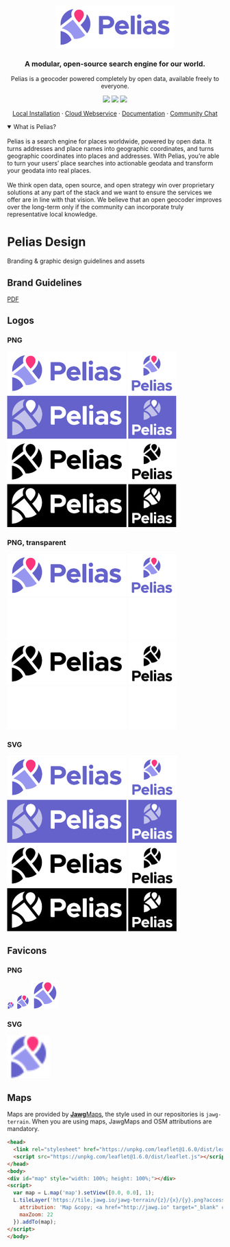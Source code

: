 <p align="center">
  <img height="100" src="https://raw.githubusercontent.com/pelias/design/master/logo/pelias_github/Github_markdown_hero.png">
</p>
<h3 align="center">A modular, open-source search engine for our world.</h3>
<p align="center">Pelias is a geocoder powered completely by open data, available freely to everyone.</p>
<p align="center">
	<img src="https://img.shields.io/github/license/pelias/api?color=orange" />
	<img src="https://img.shields.io/docker/pulls/pelias/api?color=informational" />
        <a href="https://gitter.im/pelias/pelias">
          <img src="https://img.shields.io/gitter/room/pelias/pelias?color=yellow" />
        </a>
</p>
<p align="center">
	<a href="https://github.com/pelias/docker">Local Installation</a> ·
        <a href="https://geocode.earth">Cloud Webservice</a> ·
	<a href="https://github.com/pelias/documentation">Documentation</a> ·
	<a href="https://gitter.im/pelias/pelias">Community Chat</a>
</p>
<details open>
<summary>What is Pelias?</summary>
<br />
Pelias is a search engine for places worldwide, powered by open data. It turns addresses and place names into geographic coordinates, and turns geographic coordinates into places and addresses. With Pelias, you’re able to turn your users’ place searches into actionable geodata and transform your geodata into real places.
<br /><br />
We think open data, open source, and open strategy win over proprietary solutions at any part of the stack and we want to ensure the services we offer are in line with that vision. We believe that an open geocoder improves over the long-term only if the community can incorporate truly representative local knowledge.
</details>


# Pelias Design

Branding &amp; graphic design guidelines and assets

## Brand Guidelines

[PDF](./Pelias_Brand_Guideliness_RGB.pdf)

## Logos

### PNG

<img longdesc="Horizontal primary" src="logo/pelias/Pelias%20Logo%20PNG/Pelias%20-%20Logo_horizontal_primary.png" height="100" />

<img longdesc="Vertical primary" src="logo/pelias/Pelias%20Logo%20PNG/Pelias%20-%20Logo_vertical_primary.png" height="100" />

<img longdesc="Horizontal secondary" src="logo/pelias/Pelias%20Logo%20PNG/Pelias%20-%20Logo_horizontal_secondary.png" height="100" />

<img longdesc="Vertical secondary" src="logo/pelias/Pelias%20Logo%20PNG/Pelias%20-%20Logo_vertical_secondary.png" height="100" />

<img longdesc="Horizontal black" src="logo/pelias/Pelias%20Logo%20PNG/Pelias%20-%20Logo_horizontal_black.png" height="100" />

<img longdesc="Vertical black" src="logo/pelias/Pelias%20Logo%20PNG/Pelias%20-%20Logo_vertical_black.png" height="100" />

<img longdesc="Horizontal white" src="logo/pelias/Pelias%20Logo%20PNG/Pelias%20-%20Logo_horizontal_white.png" height="100" />

<img longdesc="Vertical white" src="logo/pelias/Pelias%20Logo%20PNG/Pelias%20-%20Logo_vertical_white.png" height="100" />

### PNG, transparent

<img longdesc="Horizontal primary" src="logo/pelias/Pelias%20Logo%20PNG%20Transparent/Pelias%20-%20Logo%20-%20Transparent_horizontal_primary.png" height="100" />

<img longdesc="Vertical primary" src="logo/pelias/Pelias%20Logo%20PNG%20Transparent/Pelias%20-%20Logo%20-%20Transparent_vertical_primary.png" height="100" />

<img longdesc="Horizontal secondary" src="logo/pelias/Pelias%20Logo%20PNG%20Transparent/Pelias%20-%20Logo%20-%20Transparent_horizontal_secondary.png" height="100" />

<img longdesc="Vertical secondary" src="logo/pelias/Pelias%20Logo%20PNG%20Transparent/Pelias%20-%20Logo%20-%20Transparent_vertical_secondary.png" height="100" />

<img longdesc="Horizontal black" src="logo/pelias/Pelias%20Logo%20PNG%20Transparent/Pelias%20-%20Logo%20-%20Transparent_horizontal_black.png" height="100" />

<img longdesc="Vertical black" src="logo/pelias/Pelias%20Logo%20PNG%20Transparent/Pelias%20-%20Logo%20-%20Transparent_vertical_black.png" height="100" />

<img longdesc="Horizontal white" src="logo/pelias/Pelias%20Logo%20PNG%20Transparent/Pelias%20-%20Logo%20-%20Transparent_horizontal_white.png" height="100" />

<img longdesc="Vertical white" src="logo/pelias/Pelias%20Logo%20PNG%20Transparent/Pelias%20-%20Logo%20-%20Transparent_vertical_white.png" height="100" />

### SVG

<img longdesc="Horizontal primary" src="logo/pelias/Pelias%20Logo%20SVG/Pelias%20-%20Logo_horizontal_primary.svg" height="100" />

<img longdesc="Vertical primary" src="logo/pelias/Pelias%20Logo%20SVG/Pelias%20-%20Logo_vertical_primary.svg" height="100" />

<img longdesc="Horizontal secondary" src="logo/pelias/Pelias%20Logo%20SVG/Pelias%20-%20Logo_horizontal_secondary.svg" height="100" />

<img longdesc="Vertical secondary" src="logo/pelias/Pelias%20Logo%20SVG/Pelias%20-%20Logo_vertical_secondary.svg" height="100" />

<img longdesc="Horizontal black" src="logo/pelias/Pelias%20Logo%20SVG/Pelias%20-%20Logo_horizontal_black.svg" height="100" />

<img longdesc="Vertical black" src="logo/pelias/Pelias%20Logo%20SVG/Pelias%20-%20Logo_vertical_black.svg" height="100" />

<img longdesc="Horizontal white" src="logo/pelias/Pelias%20Logo%20SVG/Pelias%20-%20Logo_horizontal_white.svg" height="100" />

<img longdesc="Vertical white" src="logo/pelias/Pelias%20Logo%20SVG/Pelias%20-%20Logo_vertical_white.svg" height="100" />

## Favicons

### PNG

<img longdesc="" src="logo/pelias/Favicon/Favicon-PNG/Favicon_16x16.png" /> <img longdesc="" src="logo/pelias/Favicon/Favicon-PNG/Favicon_32x32.png" /> <img longdesc="" src="logo/pelias/Favicon/Favicon-PNG/Favicon_64x64.png" />

### SVG

<img longdesc="" src="logo/pelias/Favicon/Favicon-SVG/Favicon_16x16.svg" height="100" />

## Maps

Maps are provided by [**Jawg**Maps](https://jawg.io), the style used in our repositories is `jawg-terrain`.
When you are using maps, JawgMaps and OSM attributions are mandatory.

```html
<head>
  <link rel="stylesheet" href="https://unpkg.com/leaflet@1.6.0/dist/leaflet.css"/>
  <script src="https://unpkg.com/leaflet@1.6.0/dist/leaflet.js"></script>
</head>
<body>
<div id="map" style="width: 100%; height: 100%;"></div>
<script>
  var map = L.map('map').setView([0.0, 0.0], 1);
  L.tileLayer('https://tile.jawg.io/jawg-terrain/{z}/{x}/{y}.png?access-token=t6fAKnvaPdPCucraY88YwlKjBfUHqBMvvZBIWlcp1Z9Z5FVtA02uWo6Dc9DGB2JO', {
    attribution: 'Map &copy; <a href="http://jawg.io" target="_blank" class="jawg-attrib"><b>Jawg</b>Maps</a> | Map data &copy; <a href="https://www.openstreetmap.org/copyright" target="_blank" class="osm-attrib">OpenStreetMap contributors</a>',
    maxZoom: 22
  }).addTo(map);
</script>
</body>
```
